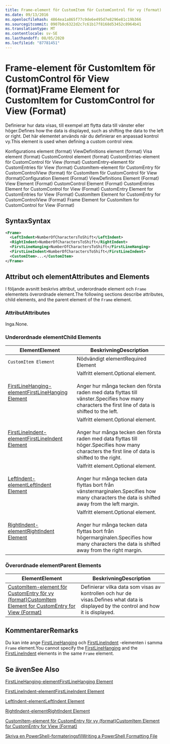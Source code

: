 ```yaml
---
title: Frame-element för CustomItem för CustomControl för vy (format) | Microsoft Docs
ms.date: 09/13/2016
ms.openlocfilehash: 4864ea1a865f77c9de6e495d7e8296e81c19b366
ms.sourcegitcommit: 0907b8c6322d2c7c61b17f8168d53452c8964b41
ms.translationtype: MT
ms.contentlocale: sv-SE
ms.lasthandoff: 08/05/2020
ms.locfileid: "87781451"
---
```

# <a name="frame-element-for-customitem-for-customcontrol-for-view-format"></a><span data-ttu-id="1c88e-102">Frame-element för CustomItem för CustomControl för View (format)</span><span class="sxs-lookup"><span data-stu-id="1c88e-102">Frame Element for CustomItem for CustomControl for View (Format)</span></span>

<span data-ttu-id="1c88e-103">Definierar hur data visas, till exempel att flytta data till vänster eller höger.</span><span class="sxs-lookup"><span data-stu-id="1c88e-103">Defines how the data is displayed, such as shifting the data to the left or right.</span></span> <span data-ttu-id="1c88e-104">Det här elementet används när du definierar en anpassad kontrol vy.</span><span class="sxs-lookup"><span data-stu-id="1c88e-104">This element is used when defining a custom control view.</span></span>

<span data-ttu-id="1c88e-105">Konfigurations element (format) ViewDefinitions element (format) Visa element (format) CustomControl element (format) CustomEntries-element för CustomControl för View (format) CustomEntry-element för CustomEntries för View (format) CustomItem-element för CustomEntry för CustomControlView (format) för CustomItem för CustomControl för View (format)</span><span class="sxs-lookup"><span data-stu-id="1c88e-105">Configuration Element (Format) ViewDefinitions Element (Format) View Element (Format) CustomControl Element (Format) CustomEntries Element for CustomControl for View (Format) CustomEntry Element for CustomEntries for View (Format) CustomItem Element for CustomEntry for CustomControlView (Format) Frame Element for CustomItem for CustomControl for View (Format)</span></span>

## <a name="syntax"></a><span data-ttu-id="1c88e-106">Syntax</span><span class="sxs-lookup"><span data-stu-id="1c88e-106">Syntax</span></span>

```xml
<Frame>
  <LeftIndent>NumberOfCharactersToShift</LeftIndent>
  <RightIndent>NumberOfCharactersToShift</RightIndent>
  <FirstLineHanging>NumberOfCharactersToShift</FirstLineHanging>
  <FirstLineIndent>NumberOfCharactersToShift</FirstLineIndent>
  <CustomItem>...</CustomItem>
</Frame>
```

## <a name="attributes-and-elements"></a><span data-ttu-id="1c88e-107">Attribut och element</span><span class="sxs-lookup"><span data-stu-id="1c88e-107">Attributes and Elements</span></span>

<span data-ttu-id="1c88e-108">I följande avsnitt beskrivs attribut, underordnade element och `Frame` elementets överordnade element.</span><span class="sxs-lookup"><span data-stu-id="1c88e-108">The following sections describe attributes, child elements, and the parent element of the `Frame` element.</span></span>

### <a name="attributes"></a><span data-ttu-id="1c88e-109">Attribut</span><span class="sxs-lookup"><span data-stu-id="1c88e-109">Attributes</span></span>

<span data-ttu-id="1c88e-110">Inga.</span><span class="sxs-lookup"><span data-stu-id="1c88e-110">None.</span></span>

### <a name="child-elements"></a><span data-ttu-id="1c88e-111">Underordnade element</span><span class="sxs-lookup"><span data-stu-id="1c88e-111">Child Elements</span></span>

|<span data-ttu-id="1c88e-112">Element</span><span class="sxs-lookup"><span data-stu-id="1c88e-112">Element</span></span>|<span data-ttu-id="1c88e-113">Beskrivning</span><span class="sxs-lookup"><span data-stu-id="1c88e-113">Description</span></span>|
|-------------|-----------------|
|`CustomItem Element`|<span data-ttu-id="1c88e-114">Nödvändigt element</span><span class="sxs-lookup"><span data-stu-id="1c88e-114">Required Element</span></span>|
|[<span data-ttu-id="1c88e-115">FirstLineHanging-element</span><span class="sxs-lookup"><span data-stu-id="1c88e-115">FirstLineHanging Element</span></span>](./firstlinehanging-element-for-frame-for-customcontrol-for-view-format.md)|<span data-ttu-id="1c88e-116">Valfritt element.</span><span class="sxs-lookup"><span data-stu-id="1c88e-116">Optional element.</span></span><br /><br /> <span data-ttu-id="1c88e-117">Anger hur många tecken den första raden med data flyttas till vänster.</span><span class="sxs-lookup"><span data-stu-id="1c88e-117">Specifies how many characters the first line of data is shifted to the left.</span></span>|
|[<span data-ttu-id="1c88e-118">FirstLineIndent-element</span><span class="sxs-lookup"><span data-stu-id="1c88e-118">FirstLineIndent Element</span></span>](./firstlineindent-element-for-frame-for-customcontrol-for-view-format.md)|<span data-ttu-id="1c88e-119">Valfritt element.</span><span class="sxs-lookup"><span data-stu-id="1c88e-119">Optional element.</span></span><br /><br /> <span data-ttu-id="1c88e-120">Anger hur många tecken den första raden med data flyttas till höger.</span><span class="sxs-lookup"><span data-stu-id="1c88e-120">Specifies how many characters the first line of data is shifted to the right.</span></span>|
|[<span data-ttu-id="1c88e-121">LeftIndent-element</span><span class="sxs-lookup"><span data-stu-id="1c88e-121">LeftIndent Element</span></span>](./leftindent-element-for-frame-for-customcontrol-for-view-format.md)|<span data-ttu-id="1c88e-122">Valfritt element.</span><span class="sxs-lookup"><span data-stu-id="1c88e-122">Optional element.</span></span><br /><br /> <span data-ttu-id="1c88e-123">Anger hur många tecken data flyttas bort från vänstermarginalen.</span><span class="sxs-lookup"><span data-stu-id="1c88e-123">Specifies how many characters the data is shifted away from the left margin.</span></span>|
|[<span data-ttu-id="1c88e-124">RightIndent-element</span><span class="sxs-lookup"><span data-stu-id="1c88e-124">RightIndent Element</span></span>](./rightindent-element-for-frame-for-customcontrol-for-view-format.md)|<span data-ttu-id="1c88e-125">Valfritt element.</span><span class="sxs-lookup"><span data-stu-id="1c88e-125">Optional element.</span></span><br /><br /> <span data-ttu-id="1c88e-126">Anger hur många tecken data flyttas bort från högermarginalen.</span><span class="sxs-lookup"><span data-stu-id="1c88e-126">Specifies how many characters the data is shifted away from the right margin.</span></span>|

### <a name="parent-elements"></a><span data-ttu-id="1c88e-127">Överordnade element</span><span class="sxs-lookup"><span data-stu-id="1c88e-127">Parent Elements</span></span>

|<span data-ttu-id="1c88e-128">Element</span><span class="sxs-lookup"><span data-stu-id="1c88e-128">Element</span></span>|<span data-ttu-id="1c88e-129">Beskrivning</span><span class="sxs-lookup"><span data-stu-id="1c88e-129">Description</span></span>|
|-------------|-----------------|
|[<span data-ttu-id="1c88e-130">CustomItem-element för CustomEntry för vy (format)</span><span class="sxs-lookup"><span data-stu-id="1c88e-130">CustomItem Element for CustomEntry for View (Format)</span></span>](./customitem-element-for-customentry-for-customcontrol-for-view-format.md)|<span data-ttu-id="1c88e-131">Definierar vilka data som visas av kontrollen och hur de visas.</span><span class="sxs-lookup"><span data-stu-id="1c88e-131">Defines what data is displayed by the control and how it is displayed.</span></span>|

## <a name="remarks"></a><span data-ttu-id="1c88e-132">Kommentarer</span><span class="sxs-lookup"><span data-stu-id="1c88e-132">Remarks</span></span>

<span data-ttu-id="1c88e-133">Du kan inte ange [FirstLineHanging](./firstlinehanging-element-for-frame-for-customcontrol-for-view-format.md) och [FirstLineIndent](./firstlineindent-element-for-frame-for-customcontrol-for-view-format.md) -elementen i samma `Frame` element.</span><span class="sxs-lookup"><span data-stu-id="1c88e-133">You cannot specify the [FirstLineHanging](./firstlinehanging-element-for-frame-for-customcontrol-for-view-format.md) and the [FirstLineIndent](./firstlineindent-element-for-frame-for-customcontrol-for-view-format.md) elements in the same `Frame` element.</span></span>

## <a name="see-also"></a><span data-ttu-id="1c88e-134">Se även</span><span class="sxs-lookup"><span data-stu-id="1c88e-134">See Also</span></span>

[<span data-ttu-id="1c88e-135">FirstLineHanging-element</span><span class="sxs-lookup"><span data-stu-id="1c88e-135">FirstLineHanging Element</span></span>](./firstlinehanging-element-for-frame-for-customcontrol-for-view-format.md)

[<span data-ttu-id="1c88e-136">FirstLineIndent-element</span><span class="sxs-lookup"><span data-stu-id="1c88e-136">FirstLineIndent Element</span></span>](./firstlineindent-element-for-frame-for-customcontrol-for-view-format.md)

[<span data-ttu-id="1c88e-137">LeftIndent-element</span><span class="sxs-lookup"><span data-stu-id="1c88e-137">LeftIndent Element</span></span>](./leftindent-element-for-frame-for-customcontrol-for-view-format.md)

[<span data-ttu-id="1c88e-138">RightIndent-element</span><span class="sxs-lookup"><span data-stu-id="1c88e-138">RightIndent Element</span></span>](./rightindent-element-for-frame-for-customcontrol-for-view-format.md)

[<span data-ttu-id="1c88e-139">CustomItem-element för CustomEntry för vy (format)</span><span class="sxs-lookup"><span data-stu-id="1c88e-139">CustomItem Element for CustomEntry for View (Format)</span></span>](./customitem-element-for-customentry-for-customcontrol-for-view-format.md)

[<span data-ttu-id="1c88e-140">Skriva en PowerShell-formateringsfil</span><span class="sxs-lookup"><span data-stu-id="1c88e-140">Writing a PowerShell Formatting File</span></span>](./writing-a-powershell-formatting-file.md)
